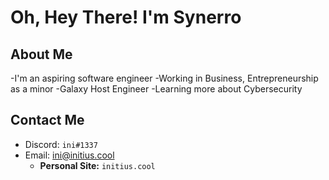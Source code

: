 
# Oh, Hey There! I'm Synerro

## About Me
-I'm an aspiring software engineer
-Working in Business, Entrepreneurship as a minor
-Galaxy Host Engineer
-Learning more about Cybersecurity

## Contact Me
- Discord: `ini#1337`
- Email: ini@initius.cool
  - **Personal Site:** `initius.cool`

